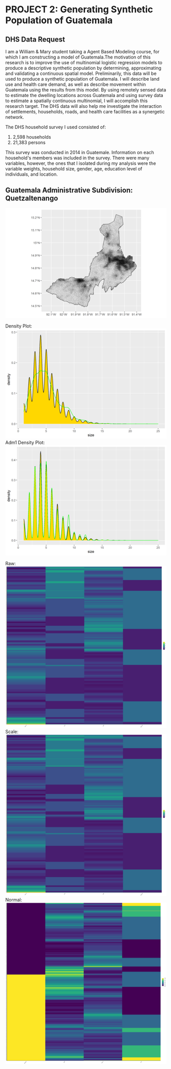 # PROJECT 2: Generating Synthetic Population of Guatemala

## DHS Data Request
I am a William & Mary student taking a Agent Based Modeling course, for which I am constructing a model of Guatemala.The motivation of this research is to improve the use of multinomial logistic regression models to produce a descriptive synthetic population by determining, approximating and validating a continuous spatial model. Preliminarily, this data will be used to produce a synthetic population of Guatemala. I will describe land use and health care demand, as well as describe movement within Guatemala using the results from this model. By using remotely sensed data to estimate the dwelling locations across Guatemala and using survey data to estimate a spatially continuous multinomial, I will accomplish this research target. The DHS data will also help me investigate the interaction of settlements, households, roads, and health care facilities as a synergetic network. 

The DHS household survey I used consisted of: 
  1) 2,598 households 
  2) 21,383 persons
  
This survey was conducted in 2014 in Guatemale. Information on each household's members was included in the survey. There were many variables, however, the ones that I isolated during my analysis were the variable weights, household size, gender, age, education level of individuals, and location. 
## Guatemala Administrative Subdivision: Quetzaltenango
![](quezaltenango.png)

Density Plot:
![](hhs_density.png)
Adm1 Density Plot: 
![](adm1_density.png)

Raw:
![](raw.png)
Scale:
![](scale.png)
Normal:
![](normal.png)
